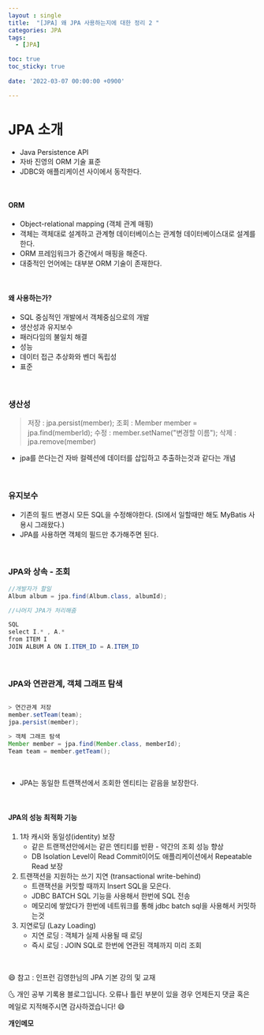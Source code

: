```yaml
---
layout : single
title:  "[JPA] 왜 JPA 사용하는지에 대한 정리 2 "
categories: JPA
tags:
  - [JPA]

toc: true
toc_sticky: true
 
date: '2022-03-07 00:00:00 +0900'

---
```


# JPA 소개

- Java Persistence API 
- 자바 진영의 ORM 기술 표준
- JDBC와 애플리케이션 사이에서 동작한다. 

<br>

#### ORM 
- Object-relational mapping (객체 관계 매핑)
- 객체는 객체대로 설계하고 관계형 데이터베이스는 관계형 데이터베이스대로 설계를 한다.
- ORM 프레임워크가 중간에서 매핑을 해준다.
- 대중적인 언어에는 대부분 ORM 기술이 존재한다.

<br>

#### 왜 사용하는가?
- SQL 중심적인 개발에서 객체중심으로의 개발
- 생산성과 유지보수 
- 패러다임의 불일치 해결
- 성능
- 데이터 접근 추상화와 벤더 독립성
- 표준

<br>

### 생산성
> 저장 : jpa.persist(member);
> 조회 : Member member = jpa.find(memberId);
> 수정 : member.setName("변경할 이름");
> 삭제 : jpa.remove(member) 

- jpa를 쓴다는건 자바 컬렉션에 데이터를 삽입하고 추출하는것과 같다는 개념

<br>

### 유지보수

- 기존의 필드 변경시 모든 SQL을 수정해야한다. (SI에서 일할때만 해도 MyBatis 사용시 그래왔다.)
- JPA를 사용하면 객체의 필드만 추가해주면 된다.

<BR>

### JPA와 상속 - 조회

```Java
//개발자가 할일 
Album album = jpa.find(Album.class, albumId);

//나머지 JPA가 처리해줌

SQL
select I.* , A.*
from ITEM I
JOIN ALBUM A ON I.ITEM_ID = A.ITEM_ID

```
<BR>

### JPA와 연관관계, 객체 그래프 탐색
```Java

> 연간관계 저장
member.setTeam(team);
jpa.persist(member);

> 객체 그래프 탐색
Member member = jpa.find(Member.class, memberId);
Team team = member.getTeam();

```

<br>

* JPA는 동일한 트랜잭션에서 조회한 엔티티는 같음을 보장한다.

<BR>

#### JPA의 성능 최적화 기능
1. 1차 캐시와 동일성(identity) 보장
    - 같은 트랜잭션안에서는 같은 엔티티를 반환 - 약간의 조회 성능 향상
    - DB Isolation Level이 Read Commit이어도 애플리케이션에서  Repeatable Read 보장
2. 트랜잭션을 지원하는 쓰기 지연 (transactional write-behind)
    - 트랜잭션을 커밋할 때까지 Insert SQL을 모은다.
    - JDBC BATCH SQL 기능을 사용해서 한번에 SQL 전송
    - 메모리에 쌓았다가 한번에 네트워크를 통해 jdbc batch sql을 사용해서 커밋하는것
3. 지연로딩 (Lazy Loading)
    - 지연 로딩 : 객체가 실제 사용될 때 로딩
    - 즉시 로딩 : JOIN SQL로 한번에 연관된 객체까지 미리 조회

<BR>

😄 참고 : 인프런 김영한님의 JPA 기본 강의 및 교재 

🌜 개인 공부 기록용 블로그입니다. 오류나 틀린 부분이 있을 경우 
언제든지 댓글 혹은 메일로 지적해주시면 감사하겠습니다! 😄
<br>

**개인메모** 
